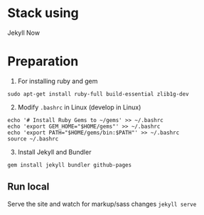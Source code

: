 # Stack using

Jekyll Now

# Preparation

1. For installing ruby and gem

```
sudo apt-get install ruby-full build-essential zlib1g-dev
```

2. Modify `.bashrc` in Linux (develop in Linux)

```
echo '# Install Ruby Gems to ~/gems' >> ~/.bashrc
echo 'export GEM_HOME="$HOME/gems"' >> ~/.bashrc
echo 'export PATH="$HOME/gems/bin:$PATH"' >> ~/.bashrc
source ~/.bashrc
```

3. Install Jekyll and Bundler

```
gem install jekyll bundler github-pages
```

## Run local

Serve the site and watch for markup/sass changes `jekyll serve`
